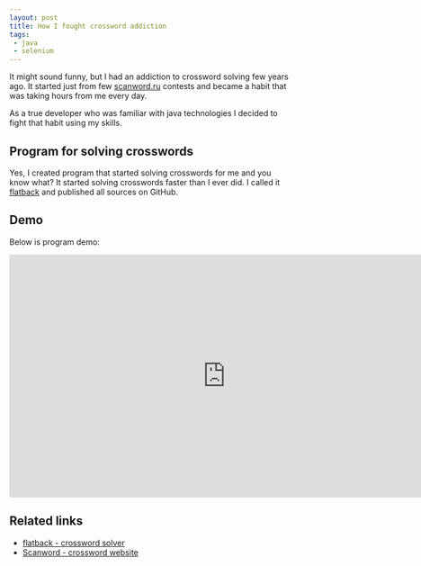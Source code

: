 ```yaml
---
layout: post
title: How I fought crossword addiction
tags:
 - java
 - selenium
---
```

It might sound funny, but I had an addiction to crossword solving few years ago. It started just from few
[scanword.ru](http://scanword.ru) contests and became a habit that was taking hours from me every day.

As a true developer who was familiar with java technologies I decided to fight that habit using my skills.
<!--more-->

## Program for solving crosswords

Yes, I created program that started solving crosswords for me and you know what? It started solving crosswords faster
than I ever did. I called it [flatback](http://gevorg.github.io/flatback/) and published all sources on GitHub.

## Demo

Below is program demo:

<div class="hs-responsive-embed-youtube wrap">
    <iframe width="768" height="432" src="https://www.youtube.com/embed/VdhzX9lMpdc?vq=hd720&rel=0" frameborder="0" allowfullscreen></iframe>
</div>

## Related links
- [flatback - crossword solver](http://gevorg.github.io/flatback/)
- [Scanword - crossword website](https://scanword.ru)
